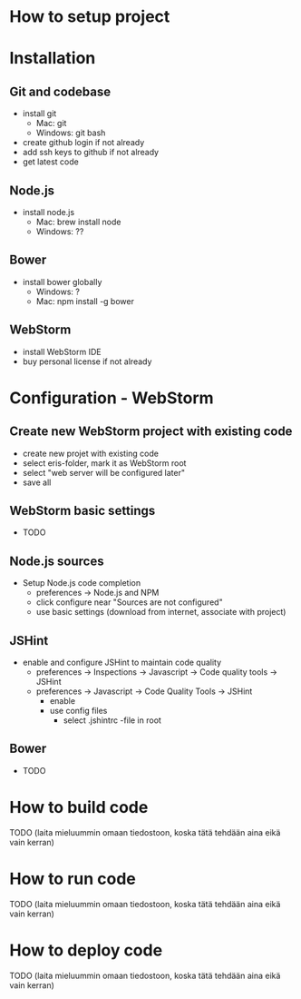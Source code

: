 How to setup project
====================

Installation
============

Git and codebase
----------------

+ install git
	+ Mac: git
	+ Windows: git bash
+ create github login if not already
+ add ssh keys to github if not already
+ get latest code

Node.js
-------

+ install node.js
	+ Mac: brew install node
	+ Windows: ??

Bower
------

+ install bower globally
	+ Windows: ?
	+ Mac: npm install -g bower

WebStorm
--------

+ install WebStorm IDE
+ buy personal license if not already

Configuration - WebStorm
========================

Create new WebStorm project with existing code
----------------------------------------------

+ create new projet with existing code
+ select eris-folder, mark it as WebStorm root
+ select "web server will be configured later"
+ save all

WebStorm basic settings
-----------------------

+ TODO

Node.js sources
---------------

+ Setup Node.js code completion
	+ preferences -> Node.js and NPM
	+ click configure near "Sources are not configured"
	+ use basic settings (download from internet, associate with project)

JSHint
------

+ enable and configure JSHint to maintain code quality
	+ preferences -> Inspections -> Javascript -> Code quality tools -> JSHint
	+ preferences -> Javascript -> Code Quality Tools -> JSHint
		+ enable
		+ use config files
			+ select .jshintrc -file in root

Bower
------
+ TODO

How to build code
=================

TODO (laita mieluummin omaan tiedostoon, koska tätä tehdään aina eikä vain kerran)


How to run code
===============

TODO (laita mieluummin omaan tiedostoon, koska tätä tehdään aina eikä vain kerran)

How to deploy code
==================

TODO (laita mieluummin omaan tiedostoon, koska tätä tehdään aina eikä vain kerran)
